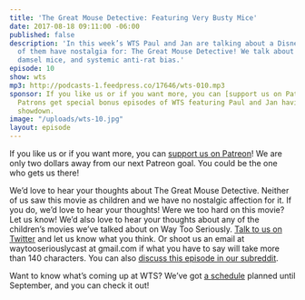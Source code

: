 ```yaml
---
title: 'The Great Mouse Detective: Featuring Very Busty Mice'
date: 2017-08-18 09:11:00 -06:00
published: false
description: 'In this week’s WTS Paul and Jan are talking about a Disney classic neither
  of them have nostalgia for: The Great Mouse Detective! We talk about Vincent Price,
  damsel mice, and systemic anti-rat bias.'
episode: 10
show: wts
mp3: http://podcasts-1.feedpress.co/17646/wts-010.mp3
sponsor: If you like us or if you want more, you can [support us on Patreon](https://www.patreon.com/clockworkscast)!
  Patrons get special bonus episodes of WTS featuring Paul and Jan having a trivia
  showdown.
image: "/uploads/wts-10.jpg"
layout: episode
---
```


If you like us or if you want more, you can [support us on Patreon](https://www.patreon.com/clockworkscast)! We are only two dollars away from our next Patreon goal. You could be the one who gets us there!

We’d love to hear your thoughts about The Great Mouse Detective. Neither of us saw this movie as children and we have no nostalgic affection for it. If you do, we’d love to hear your thoughts! Were we too hard on this movie? Let us know! We’d also love to hear your thoughts about any of the children’s movies we’ve talked about on Way Too Seriously. [Talk to us on Twitter](http://www.twitter.com/wtscast) and let us know what you think. Or shoot us an email at waytooseriouslycast at gmail.com if what you have to say will take more than 140 characters. You can also [discuss this episode in our subreddit](https://www.reddit.com/r/Goodstuff_fm/).

Want to know what’s coming up at WTS? We’ve got [a schedule](https://docs.google.com/document/d/1f6fvTgbzQOCUD_potL6mWClmSC3D2cOBgKz36OwSC68/edit?usp=sharing) planned until September, and you can check it out!

